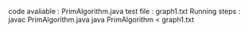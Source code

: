 code avaliable : PrimAlgorithm.java 
test file : graph1.txt
Running steps :
 javac PrimAlgorithm.java
 java PrimAlgorithm < graph1.txt
